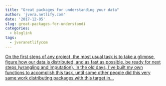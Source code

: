 ```yaml
---
title: "Great packages for understanding your data"
author: 'jvera.netlify.com'
date: '2017-12-05'
slug: great-packages-for-understandi
categories:
  - bloglink
tags:
  - jveranetlifycom
---
```


[On the first steps of any project, the most usual task is to take a glimpse, figure how our data is distributed, and as fast as possible, be ready for next steps (wrangling and imputation). In the old days, I've built my own functions to accomplish this task, until some other people did this very same work distributing packages with this target in...<click to read more>](http://jvera.netlify.com/post/2017/12/05/packages-for-descriptive-step/)

